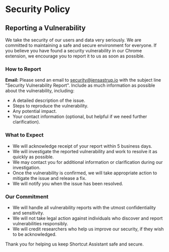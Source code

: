 # Security Policy

## Reporting a Vulnerability

We take the security of our users and data very seriously. We are committed to maintaining a safe and secure environment for everyone. If you believe you have found a security vulnerability in our Chrome extension, we encourage you to report it to us as soon as possible.

### How to Report

**Email:** Please send an email to security@jensastrup.io with the subject line "Security Vulnerability Report". Include as much information as possible about the vulnerability, including:
  - A detailed description of the issue.
  - Steps to reproduce the vulnerability.
  - Any potential impact.
  - Your contact information (optional, but helpful if we need further clarification).

### What to Expect

- We will acknowledge receipt of your report within 5 business days.
- We will investigate the reported vulnerability and work to resolve it as quickly as possible.
- We may contact you for additional information or clarification during our investigation.
- Once the vulnerability is confirmed, we will take appropriate action to mitigate the issue and release a fix.
- We will notify you when the issue has been resolved.

### Our Commitment

- We will handle all vulnerability reports with the utmost confidentiality and sensitivity.
- We will not take legal action against individuals who discover and report vulnerabilities responsibly.
- We will credit researchers who help us improve our security, if they wish to be acknowledged.

Thank you for helping us keep Shortcut Assistant safe and secure.
